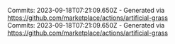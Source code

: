 Commits: 2023-09-18T07:21:09.650Z - Generated via https://github.com/marketplace/actions/artificial-grass
<br>
Commits: 2023-09-18T07:21:09.650Z - Generated via https://github.com/marketplace/actions/artificial-grass
<br>
